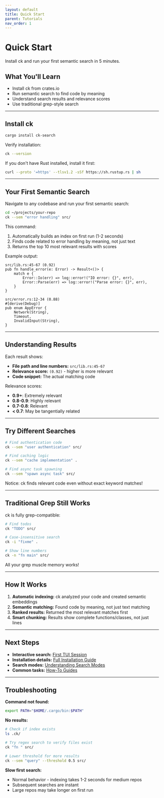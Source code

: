 ```yaml
---
layout: default
title: Quick Start
parent: Tutorials
nav_order: 1
---
```


# Quick Start

Install ck and run your first semantic search in 5 minutes.

## What You'll Learn

- Install ck from crates.io
- Run semantic search to find code by meaning
- Understand search results and relevance scores
- Use traditional grep-style search

---

## Install ck

```bash
cargo install ck-search
```

Verify installation:
```bash
ck --version
```

If you don't have Rust installed, install it first:
```bash
curl --proto '=https' --tlsv1.2 -sSf https://sh.rustup.rs | sh
```

---

## Your First Semantic Search

Navigate to any codebase and run your first semantic search:

```bash
cd ~/projects/your-repo
ck --sem "error handling" src/
```

This command:
1. Automatically builds an index on first run (1-2 seconds)
2. Finds code related to error handling by meaning, not just text
3. Returns the top 10 most relevant results with scores

Example output:
```
src/lib.rs:45-67 (0.92)
pub fn handle_error(e: Error) -> Result<()> {
    match e {
        Error::Io(err) => log::error!("IO error: {}", err),
        Error::Parse(err) => log::error!("Parse error: {}", err),
    }
}

src/error.rs:12-34 (0.88)
#[derive(Debug)]
pub enum AppError {
    Network(String),
    Timeout,
    InvalidInput(String),
}
```

---

## Understanding Results

Each result shows:
- **File path and line numbers:** `src/lib.rs:45-67`
- **Relevance score:** `(0.92)` - higher is more relevant
- **Code snippet:** The actual matching code

Relevance scores:
- **0.9+**: Extremely relevant
- **0.8-0.9**: Highly relevant
- **0.7-0.8**: Relevant
- **< 0.7**: May be tangentially related

---

## Try Different Searches

```bash
# Find authentication code
ck --sem "user authentication" src/

# Find caching logic
ck --sem "cache implementation" .

# Find async task spawning
ck --sem "spawn async task" src/
```

Notice: ck finds relevant code even without exact keyword matches!

---

## Traditional Grep Still Works

ck is fully grep-compatible:

```bash
# Find todos
ck "TODO" src/

# Case-insensitive search
ck -i "fixme" .

# Show line numbers
ck -n "fn main" src/
```

All your grep muscle memory works!

---

## How It Works

1. **Automatic indexing:** ck analyzed your code and created semantic embeddings
2. **Semantic matching:** Found code by meaning, not just text matching
3. **Ranked results:** Returned the most relevant matches first
4. **Smart chunking:** Results show complete functions/classes, not just lines

---

## Next Steps

- **Interactive search:** [First TUI Session](first-tui-session.html)
- **Installation details:** [Full Installation Guide](installation.html)
- **Search modes:** [Understanding Search Modes](../explanation/search-modes.html)
- **Common tasks:** [How-To Guides](../how-to/)

---

## Troubleshooting

**Command not found:**
```bash
export PATH="$HOME/.cargo/bin:$PATH"
```

**No results:**
```bash
# Check if index exists
ls .ck/

# Try regex search to verify files exist
ck "fn " src/

# Lower threshold for more results
ck --sem "query" --threshold 0.5 src/
```

**Slow first search:**
- Normal behavior - indexing takes 1-2 seconds for medium repos
- Subsequent searches are instant
- Large repos may take longer on first run
